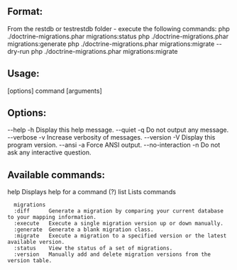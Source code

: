 ## Format:

From the restdb or testrestdb folder - execute the following commands:
php ./doctrine-migrations.phar migrations:status
php ./doctrine-migrations.phar migrations:generate
php ./doctrine-migrations.phar migrations:migrate --dry-run
php ./doctrine-migrations.phar migrations:migrate

## Usage:
  [options] command [arguments]

## Options:
  --help           -h Display this help message.
  --quiet          -q Do not output any message.
  --verbose        -v Increase verbosity of messages.
  --version        -V Display this program version.
  --ansi           -a Force ANSI output.
  --no-interaction -n Do not ask any interactive question.

## Available commands:
  help       Displays help for a command (?)
  list       Lists commands
  
      migrations
      :diff      Generate a migration by comparing your current database to your mapping information.
      :execute   Execute a single migration version up or down manually.
      :generate  Generate a blank migration class.
      :migrate   Execute a migration to a specified version or the latest available version.
      :status    View the status of a set of migrations.
      :version   Manually add and delete migration versions from the version table.